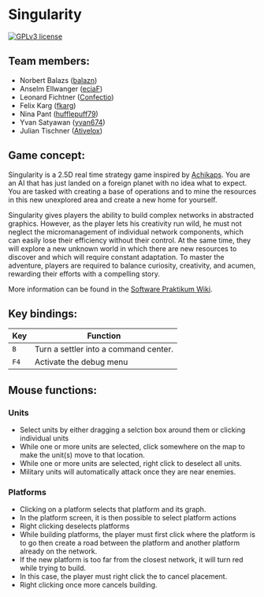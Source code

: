 # Singularity
[![GPLv3 license](https://img.shields.io/badge/License-GPLv3-blue.svg)](http://perso.crans.org/besson/LICENSE.html)

## Team members:
- Norbert Balazs ([balazn](https://github.com/Akai-Ryu))
- Anselm Ellwanger ([eciaF](https://github.com/eciaF))
- Leonard Fichtner ([Confectio](https://github.com/Confectio))
- Felix Karg ([fkarg](https://github.com/fkarg))
- Nina Pant ([hufflepuff79](https://github.com/hufflepuff79))
- Yvan Satyawan ([yvan674](https://github.com/yvan674))
- Julian Tischner ([Ativelox](https://github.com/ativelox))

## Game concept:
Singularity is a 2.5D real time strategy game inspired by [Achikaps](https://play.google.com/store/apps/details?id=yio.tro.achikaps&hl=en "Achikaps Play Store Link"). You are an AI that has just landed on a foreign planet with no idea what to expect. You are tasked with creating a base of operations and to mine the resources in this new unexplored area and create a new home for yourself.
 
Singularity gives players the ability to build complex networks in abstracted graphics. However, as the player lets his creativity run wild, he must not neglect the micromanagement of individual network components, which can easily lose their efficiency without their control. At the same time, they will explore a new unknown world in which there are new resources to discover and which will require constant adaptation. To master the adventure, players are required to balance curiosity, creativity, and acumen, rewarding their efforts with a compelling story.

More information can be found in the [Software Praktikum Wiki](https://sopra.informatik.uni-freiburg.de).

## Key bindings:
| Key   | Function                              |
|-------|---------------------------------------|
| `B`   | Turn a settler into a command center. |
| `F4`  | Activate the debug menu               |

## Mouse functions:
### Units
- Select units by either dragging a selction box around them or clicking individual units
- While one or more units are selected, click somewhere on the map to make the unit(s) move to that location.
- While one or more units are selected, right click to deselect all units.
- Military units will automatically attack once they are near enemies.

### Platforms
- Clicking on a platform selects that platform and its graph.
- In the platform screen, it is then possible to select platform actions
- Right clicking deselects platforms
- While building platforms, the player must first click where the platform is to go then create a road between the platform and another platform already on the network.
- If the new platform is too far from the closest network, it will turn red while trying to build.
- In this case, the player must right click the to cancel placement.
- Right clicking once more cancels building.
